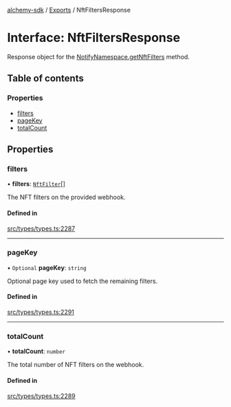 [alchemy-sdk](../README.md) / [Exports](../modules.md) / NftFiltersResponse

# Interface: NftFiltersResponse

Response object for the [NotifyNamespace.getNftFilters](../classes/NotifyNamespace.md#getnftfilters) method.

## Table of contents

### Properties

- [filters](NftFiltersResponse.md#filters)
- [pageKey](NftFiltersResponse.md#pagekey)
- [totalCount](NftFiltersResponse.md#totalcount)

## Properties

### filters

• **filters**: [`NftFilter`](NftFilter.md)[]

The NFT filters on the provided webhook.

#### Defined in

[src/types/types.ts:2287](https://github.com/alchemyplatform/alchemy-sdk-js/blob/5fad342/src/types/types.ts#L2287)

___

### pageKey

• `Optional` **pageKey**: `string`

Optional page key used to fetch the remaining filters.

#### Defined in

[src/types/types.ts:2291](https://github.com/alchemyplatform/alchemy-sdk-js/blob/5fad342/src/types/types.ts#L2291)

___

### totalCount

• **totalCount**: `number`

The total number of NFT filters on the webhook.

#### Defined in

[src/types/types.ts:2289](https://github.com/alchemyplatform/alchemy-sdk-js/blob/5fad342/src/types/types.ts#L2289)
